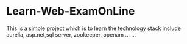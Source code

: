 # Learn-Web-ExamOnLine
This is a simple project which is to learn the technology stack include aurelia, asp.net,sql server, zookeeper, openam ... ... 
